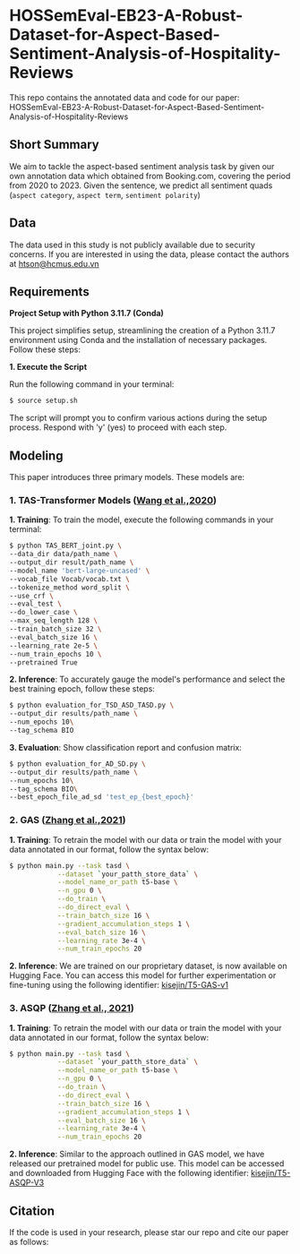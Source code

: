# HOSSemEval-EB23-A-Robust-Dataset-for-Aspect-Based-Sentiment-Analysis-of-Hospitality-Reviews

This repo contains the annotated data and code for our paper: HOSSemEval-EB23-A-Robust-Dataset-for-Aspect-Based-Sentiment-Analysis-of-Hospitality-Reviews

## Short Summary
We aim to tackle the aspect-based sentiment analysis task by given our own annotation data which obtained from Booking.com, covering the period from 2020 to 2023. Given the sentence, we predict all sentiment quads (`aspect category`, `aspect term`, `sentiment polarity`)

## Data 
The data used in this study is not publicly available due to security concerns. If you are interested in using the data, please contact the authors at htson@hcmus.edu.vn

## Requirements
**Project Setup with Python 3.11.7 (Conda)**

This project simplifies setup, streamlining the creation of a Python 3.11.7 environment using Conda and the installation of necessary packages.  Follow these steps:

**1. Execute the Script**

Run the following command in your terminal: 
```bash
$ source setup.sh
```

The script will prompt you to confirm various actions during the setup process. Respond with 'y' (yes) to proceed with each step.

## Modeling
This paper introduces three primary models. These models are: 

### 1. TAS-Transformer Models ([Wang et al.,2020](https://knowledge-representation.org/j.z.pan/pub/WYDL+2020.pdf))
**1. Training**:
To train the model, execute the following commands in your terminal:

```bash
$ python TAS_BERT_joint.py \
--data_dir data/path_name \
--output_dir result/path_name \
--model_name 'bert-large-uncased' \
--vocab_file Vocab/vocab.txt \
--tokenize_method word_split \
--use_crf \
--eval_test \
--do_lower_case \
--max_seq_length 128 \
--train_batch_size 32 \
--eval_batch_size 16 \
--learning_rate 2e-5 \
--num_train_epochs 10 \
--pretrained True
```

**2. Inference**: 
To accurately gauge the model's performance and select the best training epoch, follow these steps:

```bash
$ python evaluation_for_TSD_ASD_TASD.py \
--output_dir results/path_name \
--num_epochs 10\
--tag_schema BIO
```

**3. Evaluation**: Show classification report and confusion matrix:

```bash
$ python evaluation_for_AD_SD.py \
--output_dir results/path_name \
--num_epochs 10\
--tag_schema BIO\
--best_epoch_file_ad_sd 'test_ep_{best_epoch}'
```

### 2. GAS ([Zhang et al.,2021](https://aclanthology.org/2021.acl-short.64.pdf))

**1. Training**:
To retrain the model with our data or train the model with your data annotated in our format, follow the syntax below:

```bash
$ python main.py --task tasd \
            --dataset `your_patth_store_data` \
            --model_name_or_path t5-base \
            --n_gpu 0 \
            --do_train \
            --do_direct_eval \
            --train_batch_size 16 \
            --gradient_accumulation_steps 1 \
            --eval_batch_size 16 \
            --learning_rate 3e-4 \
            --num_train_epochs 20
```

**2. Inference**:
We are trained on our proprietary dataset, is now available on Hugging Face. You can access this model for further experimentation or fine-tuning using the following identifier: [kisejin/T5-GAS-v1](https://huggingface.co/kisejin/T5-GAS-v1)

### 3. ASQP  ([Zhang et al., 2021](https://arxiv.org/pdf/2110.00796.pdf))

**1. Training**:
To retrain the model with our data or train the model with your data annotated in our format, follow the syntax below:

```bash
$ python main.py --task tasd \
            --dataset `your_patth_store_data` \
            --model_name_or_path t5-base \
            --n_gpu 0 \
            --do_train \
            --do_direct_eval \
            --train_batch_size 16 \
            --gradient_accumulation_steps 1 \
            --eval_batch_size 16 \
            --learning_rate 3e-4 \
            --num_train_epochs 20
```

**2. Inference**:
Similar to the approach outlined in GAS model, we have released our pretrained model for  public use. This model can be accessed and downloaded from Hugging Face with the following identifier: [kisejin/T5-ASQP-V3](https://huggingface.co/kisejin/T5-ASQP-V3)


## Citation
If the code is used in your research, please star our repo and cite our paper as follows:
```
```
